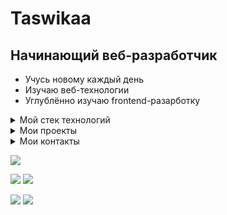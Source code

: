 # Taswikaa
## Начинающий веб-разработчик

- Учусь новому каждый день
- Изучаю веб-технологии
- Углублённо изучаю frontend-разарботку

<details> 
  <summary>Мой стек технологий</summary>
  
  ![HTML5](https://img.shields.io/badge/html5-%23E34F26.svg?style=for-the-badge&logo=html5&logoColor=white)
  ![CSS3](https://img.shields.io/badge/css3-%231572B6.svg?style=for-the-badge&logo=css3&logoColor=white)
  ![TypeScript](https://img.shields.io/badge/typescript-%23007ACC.svg?style=for-the-badge&logo=typescript&logoColor=white)
  ![JavaScript](https://img.shields.io/badge/javascript-%23323330.svg?style=for-the-badge&logo=javascript&logoColor=%23F7DF1E)
  <br />
  ![React](https://img.shields.io/badge/react-%2320232a.svg?style=for-the-badge&logo=react&logoColor=%2361DAFB)
  <br />
  ![Redux](https://img.shields.io/badge/redux-%23593d88.svg?style=for-the-badge&logo=redux&logoColor=white)
  <br />
  ![TailwindCSS](https://img.shields.io/badge/tailwindcss-%2338B2AC.svg?style=for-the-badge&logo=tailwind-css&logoColor=white)
  <br />
  ![Git](https://img.shields.io/badge/git-%23F05033.svg?style=for-the-badge&logo=git&logoColor=white)
  ![GitHub](https://img.shields.io/badge/github-%23121011.svg?style=for-the-badge&logo=github&logoColor=white)
  <br />
  ![Vite](https://img.shields.io/badge/vite-%23646CFF.svg?style=for-the-badge&logo=vite&logoColor=white)
  ![Webpack](https://img.shields.io/badge/webpack-%238DD6F9.svg?style=for-the-badge&logo=webpack&logoColor=black)
  <br />
  ![Storybook](https://img.shields.io/badge/-Storybook-FF4785?style=for-the-badge&logo=storybook&logoColor=white)

  [![Top Langs](https://github-readme-stats.vercel.app/api/top-langs/?username=Taswikaa)](https://github.com/anuraghazra/github-readme-stats)
    
</details>

<details> 
  <summary>Мои проекты</summary>
  
  [![Readme Card](https://github-readme-stats.vercel.app/api/pin/?username=Taswikaa&repo=flowers-base)](https://github.com/Taswikaa/flowers-base)
  <br />
  [![Readme Card](https://github-readme-stats.vercel.app/api/pin/?username=Taswikaa&repo=notes)](https://github.com/Taswikaa/notes)
  <br />
  [![Readme Card](https://github-readme-stats.vercel.app/api/pin/?username=Taswikaa&repo=books)](https://github.com/Taswikaa/books)
    
</details>

<details> 
  <summary>Мои контакты</summary>
  <br>
  <p>tg: @Dalfiett</p>
  <p>email: alekseev.s.v1@yandex.ru</p>
    
</details>

![](https://github-profile-summary-cards.vercel.app/api/cards/profile-details?username=Taswikaa&theme=solarized_dark)

![](https://github-profile-summary-cards.vercel.app/api/cards/most-commit-language?username=Taswikaa&theme=solarized_dark) ![](https://github-profile-summary-cards.vercel.app/api/cards/repos-per-language?username=Taswikaa&theme=solarized_dark)

![](https://github-profile-summary-cards.vercel.app/api/cards/stats?username=Taswikaa&theme=solarized_dark) ![](https://github-profile-summary-cards.vercel.app/api/cards/productive-time?username=Taswikaa&theme=solarized_dark)
